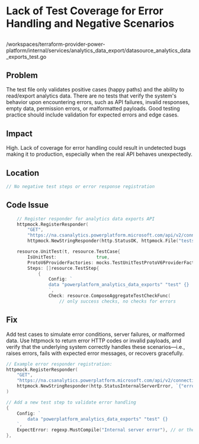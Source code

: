 # Lack of Test Coverage for Error Handling and Negative Scenarios

##

/workspaces/terraform-provider-power-platform/internal/services/analytics_data_export/datasource_analytics_data_exports_test.go

## Problem

The test file only validates positive cases (happy paths) and the ability to read/export analytics data. There are no tests that verify the system's behavior upon encountering errors, such as API failures, invalid responses, empty data, permission errors, or malformatted payloads. Good testing practice should include validation for expected errors and edge cases.

## Impact

High. Lack of coverage for error handling could result in undetected bugs making it to production, especially when the real API behaves unexpectedly.

## Location

```go
// No negative test steps or error response registration
```

## Code Issue

```go
	// Register responder for analytics data exports API
	httpmock.RegisterResponder(
		"GET",
		"https://na.csanalytics.powerplatform.microsoft.com/api/v2/connections",
		httpmock.NewStringResponder(http.StatusOK, httpmock.File("tests/datasource/Validate_Read/get_analytics_data_exports.json").String()))

	resource.UnitTest(t, resource.TestCase{
		IsUnitTest:               true,
		ProtoV6ProviderFactories: mocks.TestUnitTestProtoV6ProviderFactories,
		Steps: []resource.TestStep{
			{
				Config: `
				data "powerplatform_analytics_data_exports" "test" {}
				`,
				Check: resource.ComposeAggregateTestCheckFunc(
                    // only success checks, no checks for errors
```

## Fix

Add test cases to simulate error conditions, server failures, or malformed data. Use httpmock to return error HTTP codes or invalid payloads, and verify that the underlying system correctly handles these scenarios—i.e., raises errors, fails with expected error messages, or recovers gracefully.

```go
// Example error responder registration:
httpmock.RegisterResponder(
    "GET",
    "https://na.csanalytics.powerplatform.microsoft.com/api/v2/connections",
    httpmock.NewStringResponder(http.StatusInternalServerError, `{"error":"Internal server error"}`),
)

// Add a new test step to validate error handling
{
    Config: `
        data "powerplatform_analytics_data_exports" "test" {}
    `,
    ExpectError: regexp.MustCompile("Internal server error"), // or the expected error message from the provider
},
```
